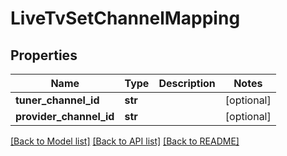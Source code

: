 # LiveTvSetChannelMapping

## Properties
Name | Type | Description | Notes
------------ | ------------- | ------------- | -------------
**tuner_channel_id** | **str** |  | [optional] 
**provider_channel_id** | **str** |  | [optional] 

[[Back to Model list]](../README.md#documentation-for-models) [[Back to API list]](../README.md#documentation-for-api-endpoints) [[Back to README]](../README.md)

